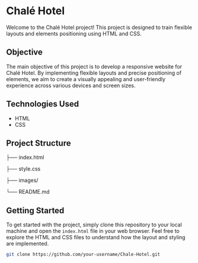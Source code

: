 # Chalé Hotel

Welcome to the Chalé Hotel project! This project is designed to train flexible
layouts and elements positioning using HTML and CSS.

## Objective

The main objective of this project is to develop a responsive website for Chalé
Hotel. By implementing flexible layouts and precise positioning of elements, we
aim to create a visually appealing and user-friendly experience across various
devices and screen sizes.

## Technologies Used

-   HTML
-   CSS

## Project Structure

├── index.html

├── style.css

├── images/

└── README.md

## Getting Started

To get started with the project, simply clone this repository to your local
machine and open the `index.html` file in your web browser. Feel free to explore
the HTML and CSS files to understand how the layout and styling are implemented.

```bash
git clone https://github.com/your-username/Chale-Hotel.git
```
